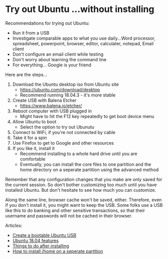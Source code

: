 Try out Ubuntu
...without installing
===

Recommendations for trying out Ubuntu:
- Run it from a USB
- Investigate comparable apps to what you use daily...Word processor, spreadsheet, powerpoint, browser, editor, calculater, notepad, Email client
- Don't configure an email client while testing
- Don't worry about learning the command line
- For everything... Google is  your friend

Here are the steps...
1. Download the Ubuntu desktop iso from Ubuntu site
    - https://ubuntu.com/download/desktop
    - Recommend running 18.04.3 - it's more stable
3. Create USB with Balena Etcher
    - https://www.balena.io/etcher/
5. Reboot computer with USB plugged in 
    - Might have to hit the F12 key repeatedly to get boot device menu
7. Allow Ubuntu to boot
    - Select the option to try out Ubunutu
10. Connect to WiFi, if you're not connected by cable
1. Take it for a spin
12. Use Firefox to get to Google and other resources
13. If you like it, install it
    - Recommend installing to a whole hard drive until you are comfortable
    - Eventually, you can install the core files to one partition and the home directory on a seperate partition using the advanced method

Remember that any configuration changes that you make are only saved for the current session. So don't bother customizing too much until you have installed Ubuntu. But don't hesitate to see how much you can customize.

Along the same line, browser cache won't be saved, either. Therefore, even if you don't install it, you might want to keep the USB. Some folks use a USB like this to do banking and other sensitive transactions, so that their username and passwords will not be cached in their browser.

Articles:
- [Create a bootable Ubuntu USB](https://linuxize.com/post/how-to-create-a-bootable-ubuntu-18-04-usb-stick/)
- [Ubuntu 18.04 features](https://itsfoss.com/ubuntu-18-04-release-features/)
- [Things to do after installing](https://www.omgubuntu.co.uk/2018/04/things-to-do-after-installing-ubuntu-18-04)
- [How to install /home on a seperate partition](https://www.psychocats.net/ubuntu/installseparatehome)
